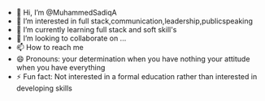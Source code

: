 - 👋 Hi, I’m @MuhammedSadiqA
- 👀 I’m interested in full stack,communication,leadership,publicspeaking
- 🌱 I’m currently learning full stack and soft skill's
- 💞️ I’m looking to collaborate on ...
- 📫 How to reach me 
- 😄 Pronouns: your determination when you have nothing your attitude when you have everything
- ⚡ Fun fact: Not interested in a formal education rather than interested in developing skills 

<!---
MuhammedSadiqA/MuhammedSadiqA is a ✨ special ✨ repository because its `README.md` (this file) appears on your GitHub profile.
You can click the Preview link to take a look at your changes.
--->
